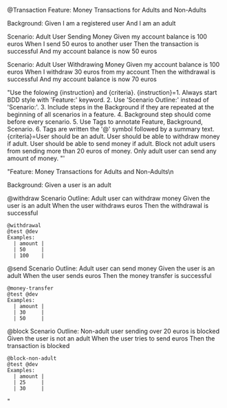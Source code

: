 @Transaction 
Feature: Money Transactions for Adults and Non-Adults

  Background:
    Given I am a registered user
    And I am an adult

  Scenario: Adult User Sending Money
    Given my account balance is 100 euros
    When I send 50 euros to another user
    Then the transaction is successful
    And my account balance is now 50 euros

  Scenario: Adult User Withdrawing Money
    Given my account balance is 100 euros
    When I withdraw 30 euros from my account
    Then the withdrawal is successful
    And my account balance is now 70 euros




"Use the folowing {instruction} and {criteria}. 
{instruction}=1. Always start BDD style with 'Feature:' keyword. 
              2. Use 'Scenario Outline:' instead of 'Scenario:'.
              3. Include steps in the Background if they are repeated at the beginning of all scenarios in a feature.
              4. Background step should come before every scenario.
              5. Use Tags to annotate Feature, Background, Scenario.
              6. Tags are written the '@' symbol followed by a summary text. 
{criteria}=User should be an adult. User should be able to withdraw money if adult. User should be able to send money if adult. Block not adult users from sending more than 20 euros of money. Only adult user can send any amount of money. "'




"Feature: Money Transactions for Adults and Non-Adults\n

Background:
    Given a user is an adult

@withdraw
Scenario Outline: Adult user can withdraw money
    Given the user is an adult
    When the user withdraws <amount> euros
    Then the withdrawal is successful

    @withdrawal
    @test @dev
    Examples:
      | amount |
      | 50     |
      | 100    |

@send
Scenario Outline: Adult user can send money
    Given the user is an adult
    When the user sends <amount> euros
    Then the money transfer is successful

    @money-transfer
    @test @dev
    Examples:
      | amount |
      | 30     |
      | 50     |

@block
Scenario Outline: Non-adult user sending over 20 euros is blocked
    Given the user is not an adult
    When the user tries to send <amount> euros
    Then the transaction is blocked

    @block-non-adult
    @test @dev
    Examples:
      | amount |
      | 25     |
      | 30     |
"